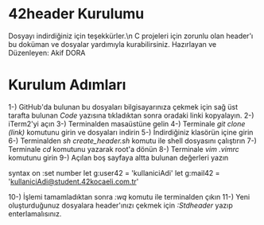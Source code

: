 # 42header Kurulumu
Dosyayı indirdiğiniz için teşekkürler.\n
C projeleri için zorunlu olan header'ı bu doküman ve dosyalar yardımıyla kurabilirsiniz.
Hazırlayan ve Düzenleyen: Akif DORA

# Kurulum Adımları
1-) GitHub'da bulunan bu dosyaları bilgisayarınıza çekmek için sağ üst tarafta bulunan *Code* yazısına tıkladıktan sonra oradaki linki kopyalayın.
2-) iTerm2'yi açın
3-) Terminalden masaüstüne gelin
4-) Terminale *git clone (link)* komutunu girin ve dosyaları indirin
5-) İndirdiğiniz klasörün içine girin
6-) Terminalden *sh create_header.sh* komutu ile shell dosyasını çalıştırın
7-) Terminale *cd* komutunu yazarak root'a dönün
8-) Terminale *vim .vimrc* komutunu girin
9-) Açılan boş sayfaya altta bulunan değerleri yazın

syntax on
:set number
let g:user42 = 'kullaniciAdi'
let g:mail42 = 'kullaniciAdi@student.42kocaeli.com.tr'

10-) İşlemi tamamladıktan sonra *:wq* komutu ile terminalden çıkın
11-) Yeni oluşturduğunuz dosyalara header'ınızı çekmek için *:Stdheader* yazıp enterlamalısınız.
